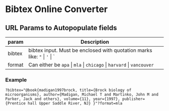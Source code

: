 # Bibtex Online Converter

## URL Params to Autopopulate fields

| param  | Description                                                                           |
| ------ | ------------------------------------------------------------------------------------- |
| bibtex | bibtex input. Must be enclosed with quotation marks like: `"` &#124; `'` &#124; `     |
| format | Can either be `apa` &#124; `mla` &#124; `chicago` &#124; `harvard` &#124; `vancouver` |

### Example

`?bibtex="@book{madigan1997brock,
title={Brock biology of microorganisms},
author={Madigan, Michael T and Martinko, John M and Parker, Jack and others},
volume={11},
year={1997},
publisher={Prentice hall Upper Saddle River, NJ}
}"?format=mla`
